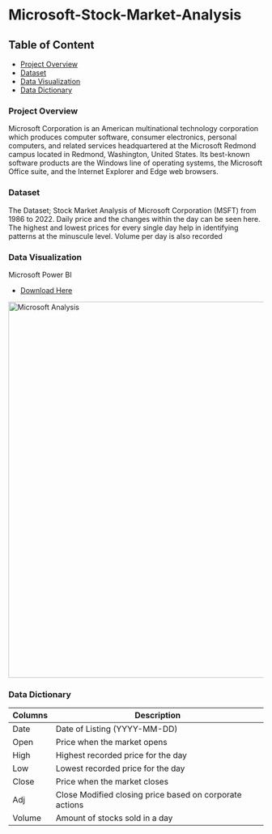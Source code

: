 # Microsoft-Stock-Market-Analysis

## Table of Content

- [Project Overview](#project-overview)
- [Dataset](#dataset)
- [Data Visualization](#data-visualization)
- [Data Dictionary](#data-dictionary)


### Project Overview
Microsoft Corporation is an American multinational technology corporation which produces computer software, 
consumer electronics, personal computers, and related services headquartered at the Microsoft Redmond campus 
located in Redmond, Washington, United States. Its best-known software products are the Windows line of 
operating systems, the Microsoft Office suite, and the Internet Explorer and Edge web browsers.

### Dataset
The Dataset; Stock Market Analysis of Microsoft Corporation (MSFT) from 1986 to 2022. 
Daily price and the changes within the day can be seen here. 
The highest and lowest prices for every single day help in identifying patterns at the minuscule level. Volume per day is also recorded

### Data Visualization
Microsoft Power BI 
- [Download Here](https://microsoft.com)
  
<img width="743" alt="Microsoft Analysis" src="https://github.com/user-attachments/assets/4a7162a4-c06d-477f-9577-fbb47d80653f">
  
### Data Dictionary


| Columns  | Description |
| ------------- | ------------- |
| Date  | Date of Listing (YYYY-MM-DD)  |
| Open  | Price when the market opens  | 
| High| Highest recorded price for the day |
| Low |Lowest recorded price for the day |
| Close | Price when the market closes |
| Adj |Close Modified closing price based on corporate actions |
| Volume |Amount of stocks sold in a day |
